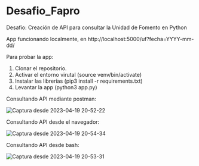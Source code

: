 # Desafio_Fapro
Desafío: Creación de API para consultar la Unidad de Fomento en Python

App funcionando localmente, en http://localhost:5000/uf?fecha=YYYY-mm-dd/

Para probar la app:
  1. Clonar el repositorio.
  2. Activar el entorno virutal (source venv/bin/activate)
  3. Instalar las librerías (pip3 install -r requirements.txt)
  4. Levantar la app (python3 app.py)

Consultando API mediante postman:

![Captura desde 2023-04-19 20-52-22](https://user-images.githubusercontent.com/56883142/233239193-2aec668e-4f0a-49c0-aa56-9ca0409fe822.png)

Consultando API desde el navegador:

![Captura desde 2023-04-19 20-54-34](https://user-images.githubusercontent.com/56883142/233239451-12b9ba06-3a7b-446f-b01a-929a1bfebef0.png)

Consultando API desde bash:

![Captura desde 2023-04-19 20-53-31](https://user-images.githubusercontent.com/56883142/233239541-a13c0a7b-db52-4ee0-ac40-4b6bddb27d06.png)
